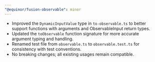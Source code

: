 ```yaml
---
"@equinor/fusion-observable": minor
---
```


- Improved the `DynamicInputValue` type in `to-observable.ts` to better support functions with arguments and ObservableInput return types.
- Updated the `toObservable` function signature for more accurate argument typing and handling.
- Renamed test file from `observable.ts` to `observable.test.ts` for consistency with test conventions.
- No breaking changes; all existing usages remain compatible.
